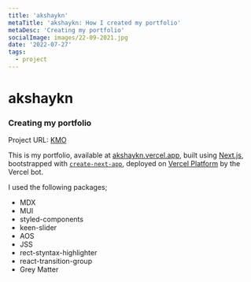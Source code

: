 ```yaml
---
title: 'akshaykn'
metaTitle: 'akshaykn: How I created my portfolio'
metaDesc: 'Creating my portfolio'
socialImage: images/22-09-2021.jpg
date: '2022-07-27'
tags:
  - project
---
```

# akshaykn
### Creating my portfolio

Project URL: [KMO](https://akshaykn.vercel.app/)

This is my portfolio, available at [akshaykn.vercel.app](https://akshaykn.vercel.app), built using [Next.js](https://nextjs.org/), bootstrapped with [`create-next-app`](https://github.com/vercel/next.js/tree/canary/packages/create-next-app), deployed on [Vercel Platform](https://vercel.com/new?utm_medium=default-template&filter=next.js&utm_source=create-next-app&utm_campaign=create-next-app-readme) by the Vercel bot. 

I used the following packages;
- MDX
- MUI
- styled-components
- keen-slider
- AOS
- JSS
- rect-styntax-highlighter
- react-transition-group
- Grey Matter